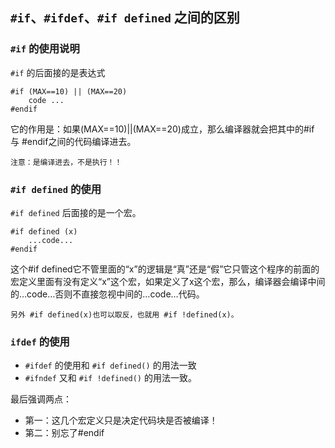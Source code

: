 ## `#if`、`#ifdef`、`#if defined` 之间的区别

### `#if` 的使用说明
`#if` 的后面接的是表达式

	#if (MAX==10) || (MAX==20)
		code ...
	#endif

它的作用是：如果(MAX==10)||(MAX==20)成立，那么编译器就会把其中的#if 与 #endif之间的代码编译进去。

	注意：是编译进去，不是执行！！

### `#if defined` 的使用
`#if defined` 后面接的是一个宏。

	#if defined (x)
		...code...
	#endif

这个#if defined它不管里面的“x”的逻辑是“真”还是“假”它只管这个程序的前面的宏定义里面有没有定义“x”这个宏，如果定义了x这个宏，那么，编译器会编译中间的…code…否则不直接忽视中间的…code…代码。

	另外 #if defined(x)也可以取反，也就用 #if !defined(x)。

### `ifdef` 的使用
 
 * `#ifdef` 的使用和 `#if defined()` 的用法一致
 * `#ifndef` 又和 `#if !defined()` 的用法一致。

最后强调两点：

 * 第一：这几个宏定义只是决定代码块是否被编译！
 * 第二：别忘了#endif

